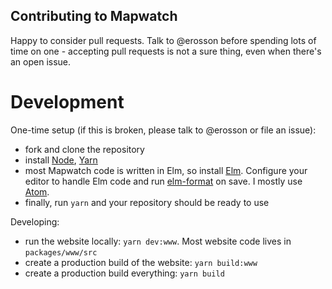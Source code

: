 ## Contributing to Mapwatch

Happy to consider pull requests. Talk to @erosson before spending lots of time on one - accepting pull requests is not a sure thing, even when there's an open issue.

# Development

One-time setup (if this is broken, please talk to @erosson or file an issue):

* fork and clone the repository
* install [Node](https://nodejs.org/en/), [Yarn](https://yarnpkg.com/en/docs/install)
* most Mapwatch code is written in Elm, so install [Elm](https://guide.elm-lang.org/install.html). Configure your editor to handle Elm code and run [elm-format](https://github.com/avh4/elm-format) on save. I mostly use [Atom](https://atom.io/packages/language-elm).
* finally, run `yarn` and your repository should be ready to use

Developing:

* run the website locally: `yarn dev:www`. Most website code lives in `packages/www/src`
* create a production build of the website: `yarn build:www`
* create a production build everything: `yarn build`
